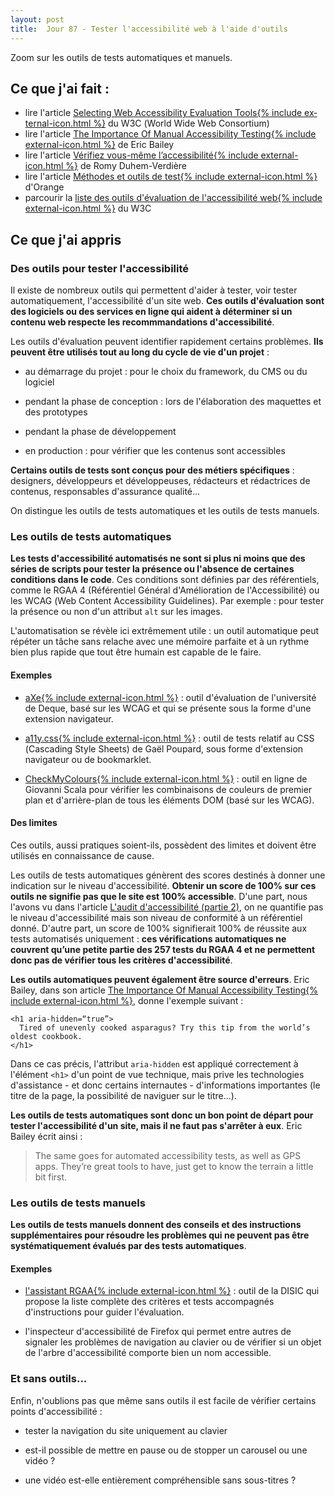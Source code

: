 ```yaml
---
layout: post
title:  Jour 87 - Tester l'accessibilité web à l'aide d'outils
---
```


Zoom sur les outils de tests automatiques et manuels.

## Ce que j'ai fait :
- lire l'article <a href="https://www.w3.org/WAI/test-evaluate/tools/selecting/" lang="en" hreflang="en">Selecting Web Accessibility Evaluation Tools{% include external-icon.html %}</a> du W3C (<span lang="en">World Wide Web Consortium</span>)
- lire l'article <a href="https://www.smashingmagazine.com/2018/09/importance-manual-accessibility-testing/" lang="en" hreflang="en">The Importance Of Manual Accessibility Testing{% include external-icon.html %}</a> de Eric Bailey
- lire l'article <a href="http://romy.tetue.net/verifiez-vous-meme-l-accessibilite?lang=fr">Vérifiez vous-même l’accessibilité{% include external-icon.html %}</a> de Romy Duhem-Verdière
- lire l'article <a href="https://a11y-guidelines.orange.com/web/methodes-outils.html">Méthodes et outils de test{% include external-icon.html %}</a> d'Orange
- parcourir la <a href="https://www.w3.org/WAI/ER/tools/" hreflang="en">liste des outils d'évaluation de l'accessibilité web{% include external-icon.html %}</a> du W3C

## Ce que j'ai appris
### Des outils pour tester l'accessibilité
Il existe de nombreux outils qui permettent d'aider à tester, voir tester automatiquement, l'accessibilité d'un site web. **Ces outils d'évaluation sont des logiciels ou des services en ligne qui aident à déterminer si un contenu web respecte les recommmandations d'accessibilité**.

Les outils d'évaluation peuvent identifier rapidement certains problèmes. **Ils peuvent être utilisés tout au long du cycle de vie d'un projet** :
- au démarrage du projet : pour le choix du framework, du CMS ou du logiciel

- pendant la phase de conception : lors de l'élaboration des maquettes et des prototypes

- pendant la phase de développement

- en production : pour vérifier que les contenus sont accessibles

**Certains outils de tests sont conçus pour des métiers spécifiques** : designers, développeurs et développeuses, rédacteurs et rédactrices de contenus, responsables d'assurance qualité...

On distingue les outils de tests automatiques et les outils de tests manuels.

### Les outils de tests automatiques
**Les tests d'accessibilité automatisés ne sont si plus ni moins que des séries de scripts pour tester la présence ou l'absence de certaines conditions dans le code**. Ces conditions sont définies par des référentiels, comme le RGAA 4 (Référentiel Général d'Amélioration de l'Accessibilité) ou les WCAG (<span lang="en">Web Content Accessibility Guidelines</span>). Par exemple : pour tester la présence ou non d'un attribut `alt` sur les images.

L'automatisation se révèle ici extrêmement utile : un outil automatique peut répéter un tâche sans relache avec une mémoire parfaite et à un rythme bien plus rapide que tout être humain est capable de le faire.

#### Exemples
- <a href="https://www.deque.com/axe/" hreflang="en">aXe{% include external-icon.html %}</a> : outil d'évaluation de l'université de Deque, basé sur les WCAG et qui se présente sous la forme d'une extension navigateur.

- <a href="http://ffoodd.github.io/a11y.css/" hreflang="en">a11y.css{% include external-icon.html %}</a> : outil de tests relatif au CSS (<span lang="en">Cascading Style Sheets</span>) de Gaël Poupard, sous forme d'extension navigateur ou de bookmarklet.

- <a href="https://www.checkmycolours.com/" hreflang="en" lang="en">CheckMyColours{% include external-icon.html %}</a> : outil en ligne de Giovanni Scala pour vérifier les combinaisons de couleurs de premier plan et d'arrière-plan de tous les éléments DOM (basé sur les WCAG).

#### Des limites
Ces outils, aussi pratiques soient-ils, possèdent des limites et doivent être utilisés en connaissance de cause.

Les outils de tests automatiques génèrent des scores destinés à donner une indication sur le niveau d'accessibilité. **Obtenir un score de 100% sur ces outils ne signifie pas que le site est 100% accessible**. D'une part, nous l'avons vu dans l'article <a href="/100daysofa11y-day87/">L'audit d'accessibilité (partie 2)</a>, on ne quantifie pas le niveau d'accessibilité mais son niveau de conformité à un référentiel donné. D'autre part, un score de 100% signifierait 100% de réussite aux tests automatisés uniquement : **ces vérifications automatiques ne couvrent qu’une petite partie des 257 tests du RGAA 4 et ne permettent donc pas de vérifier tous les critères d'accessibilité**.

**Les outils automatiques peuvent également être source d'erreurs**. Eric Bailey, dans son article <a href="https://www.smashingmagazine.com/2018/09/importance-manual-accessibility-testing/" lang="en" hreflang="en">The Importance Of Manual Accessibility Testing{% include external-icon.html %}</a>, donne l'exemple suivant :

```
<h1 aria-hidden=“true”>
  Tired of unevenly cooked asparagus? Try this tip from the world’s oldest cookbook.
</h1>
```
Dans ce cas précis, l'attribut `aria-hidden` est appliqué correctement à l'élément `<h1>` d'un point de vue technique, mais prive les technologies d'assistance - et donc certains internautes - d'informations importantes (le titre de la page, la possibilité de naviguer sur le titre...).

**Les outils de tests automatiques sont donc un bon point de départ pour tester l'accessibilité d'un site, mais il ne faut pas s'arrêter à eux**. Eric Bailey écrit ainsi :

> The same goes for automated accessibility tests, as well as GPS apps. They’re great tools to have, just get to know the terrain a little bit first.

### Les outils de tests manuels
**Les outils de tests manuels donnent des conseils et des instructions supplémentaires pour résoudre les problèmes qui ne peuvent pas être systématiquement évalués par des tests automatiques**.

#### Exemples
- <a href="https://github.com/DISIC/assistant-rgaa">l'assistant RGAA{% include external-icon.html %}</a> : outil de la DISIC qui propose la liste complète des critères et tests accompagnés d'instructions pour guider l'évaluation.

- l'inspecteur d'accessibilité de Firefox qui permet entre autres de signaler les problèmes de navigation au clavier ou de vérifier si un objet de l'arbre d'accessibilité comporte bien un nom accessible.

### Et sans outils...
Enfin, n'oublions pas que même sans outils il est facile de vérifier certains points d'accessibilité :
- tester la navigation du site uniquement au clavier

- est-il possible de mettre en pause ou de stopper un carousel ou une vidéo ?

- une vidéo est-elle entièrement compréhensible sans sous-titres ?